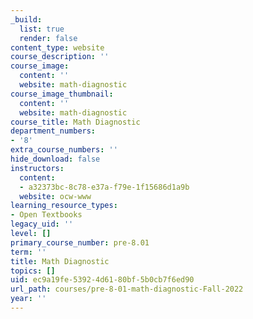 ```yaml
---
_build:
  list: true
  render: false
content_type: website
course_description: ''
course_image:
  content: ''
  website: math-diagnostic
course_image_thumbnail:
  content: ''
  website: math-diagnostic
course_title: Math Diagnostic
department_numbers:
- '8'
extra_course_numbers: ''
hide_download: false
instructors:
  content:
  - a32373bc-8c78-e37a-f79e-1f15686d1a9b
  website: ocw-www
learning_resource_types:
- Open Textbooks
legacy_uid: ''
level: []
primary_course_number: pre-8.01
term: ''
title: Math Diagnostic
topics: []
uid: ec9a19fe-5392-4d61-80bf-5b0cb7f6ed90
url_path: courses/pre-8-01-math-diagnostic-Fall-2022
year: ''
---
```

